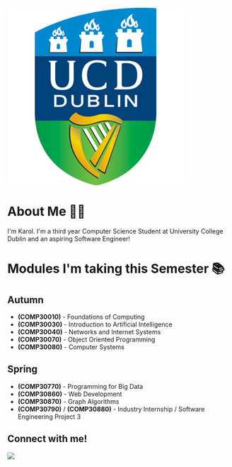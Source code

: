 ![](ucd.png)
# About Me 👨‍💻
I'm Karol. I'm a third year Computer Science Student at University College Dublin and an aspiring Software Engineer! 
# Modules I'm taking this Semester 📚
## Autumn
- **(COMP30010)** - Foundations of Computing
- **(COMP30030)** - Introduction to Artificial Intelligence
- **(COMP30040)** - Networks and Internet Systems
- **(COMP30070)** - Object Oriented Programming
- **(COMP30080)** - Computer Systems
## Spring
- **(COMP30770)** - Programming for Big Data
- **(COMP30860)** - Web Development
- **(COMP30870)** - Graph Algorithms
- **(COMP30790)** / **(COMP30880)** - Industry Internship / Software Engineering Project 3
## Connect with me!
[<img src="https://img.shields.io/badge/linkedin-%230077B5.svg?&style=for-the-badge&logo=linkedin&logoColor=white" />](https://www.linkedin.com/in/karolw%C3%B3jcik/)

